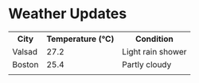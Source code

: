 # Weather Updates

<!-- WEATHER-UPDATE-START -->
<table><tr><th>City</th><th>Temperature (°C)</th><th>Condition</th></tr><tr><td>Valsad</td><td>27.2</td><td>Light rain shower</td></tr><tr><td>Boston</td><td>25.4</td><td>Partly cloudy</td></tr><tr><td></td><td></td><td></td></tr></table>
<!-- WEATHER-UPDATE-END -->
